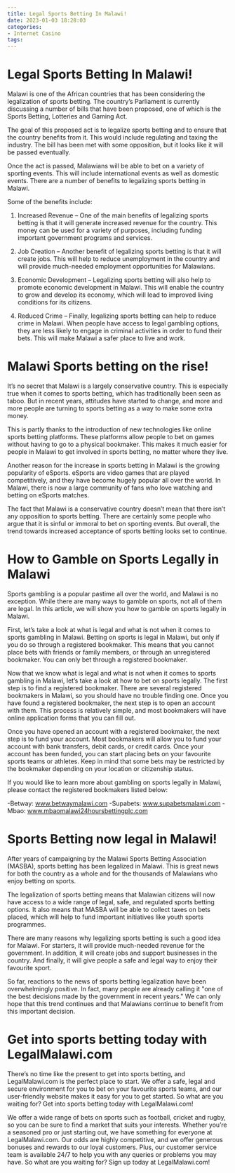 ```yaml
---
title: Legal Sports Betting In Malawi!
date: 2023-01-03 18:28:03
categories:
- Internet Casino
tags:
---
```



#  Legal Sports Betting In Malawi!

Malawi is one of the African countries that has been considering the legalization of sports betting. The country’s Parliament is currently discussing a number of bills that have been proposed, one of which is the Sports Betting, Lotteries and Gaming Act.

The goal of this proposed act is to legalize sports betting and to ensure that the country benefits from it. This would include regulating and taxing the industry. The bill has been met with some opposition, but it looks like it will be passed eventually.

Once the act is passed, Malawians will be able to bet on a variety of sporting events. This will include international events as well as domestic events. There are a number of benefits to legalizing sports betting in Malawi.

Some of the benefits include:

1) Increased Revenue – One of the main benefits of legalizing sports betting is that it will generate increased revenue for the country. This money can be used for a variety of purposes, including funding important government programs and services.

2) Job Creation – Another benefit of legalizing sports betting is that it will create jobs. This will help to reduce unemployment in the country and will provide much-needed employment opportunities for Malawians.

3) Economic Development – Legalizing sports betting will also help to promote economic development in Malawi. This will enable the country to grow and develop its economy, which will lead to improved living conditions for its citizens.

4) Reduced Crime – Finally, legalizing sports betting can help to reduce crime in Malawi. When people have access to legal gambling options, they are less likely to engage in criminal activities in order to fund their bets. This will make Malawi a safer place to live and work.

#  Malawi Sports betting on the rise!

It’s no secret that Malawi is a largely conservative country. This is especially true when it comes to sports betting, which has traditionally been seen as taboo. But in recent years, attitudes have started to change, and more and more people are turning to sports betting as a way to make some extra money.

This is partly thanks to the introduction of new technologies like online sports betting platforms. These platforms allow people to bet on games without having to go to a physical bookmaker. This makes it much easier for people in Malawi to get involved in sports betting, no matter where they live.

Another reason for the increase in sports betting in Malawi is the growing popularity of eSports. eSports are video games that are played competitively, and they have become hugely popular all over the world. In Malawi, there is now a large community of fans who love watching and betting on eSports matches.

The fact that Malawi is a conservative country doesn’t mean that there isn’t any opposition to sports betting. There are certainly some people who argue that it is sinful or immoral to bet on sporting events. But overall, the trend towards increased acceptance of sports betting looks set to continue.

#  How to Gamble on Sports Legally in Malawi

Sports gambling is a popular pastime all over the world, and Malawi is no exception. While there are many ways to gamble on sports, not all of them are legal. In this article, we will show you how to gamble on sports legally in Malawi.

First, let’s take a look at what is legal and what is not when it comes to sports gambling in Malawi. Betting on sports is legal in Malawi, but only if you do so through a registered bookmaker. This means that you cannot place bets with friends or family members, or through an unregistered bookmaker. You can only bet through a registered bookmaker.

Now that we know what is legal and what is not when it comes to sports gambling in Malawi, let’s take a look at how to bet on sports legally. The first step is to find a registered bookmaker. There are several registered bookmakers in Malawi, so you should have no trouble finding one. Once you have found a registered bookmaker, the next step is to open an account with them. This process is relatively simple, and most bookmakers will have online application forms that you can fill out.

Once you have opened an account with a registered bookmaker, the next step is to fund your account. Most bookmakers will allow you to fund your account with bank transfers, debit cards, or credit cards. Once your account has been funded, you can start placing bets on your favourite sports teams or athletes. Keep in mind that some bets may be restricted by the bookmaker depending on your location or citizenship status.

If you would like to learn more about gambling on sports legally in Malawi, please contact the registered bookmakers listed below:

-Betway: www.betwaymalawi.com
-Supabets: www.supabetsmalawi.com
-Mbao: www.mbaomalawi24hoursbettingplc.com

#  Sports Betting now legal in Malawi! 

After years of campaigning by the Malawi Sports Betting Association (MASBA), sports betting has been legalized in Malawi. This is great news for both the country as a whole and for the thousands of Malawians who enjoy betting on sports.

The legalization of sports betting means that Malawian citizens will now have access to a wide range of legal, safe, and regulated sports betting options. It also means that MASBA will be able to collect taxes on bets placed, which will help to fund important initiatives like youth sports programmes.

There are many reasons why legalizing sports betting is such a good idea for Malawi. For starters, it will provide much-needed revenue for the government. In addition, it will create jobs and support businesses in the country. And finally, it will give people a safe and legal way to enjoy their favourite sport.

So far, reactions to the news of sports betting legalization have been overwhelmingly positive. In fact, many people are already calling it "one of the best decisions made by the government in recent years." We can only hope that this trend continues and that Malawians continue to benefit from this important decision.

#  Get into sports betting today with LegalMalawi.com




There’s no time like the present to get into sports betting, and LegalMalawi.com is the perfect place to start. We offer a safe, legal and secure environment for you to bet on your favourite sports teams, and our user-friendly website makes it easy for you to get started. So what are you waiting for? Get into sports betting today with LegalMalawi.com!



We offer a wide range of bets on sports such as football, cricket and rugby, so you can be sure to find a market that suits your interests. Whether you’re a seasoned pro or just starting out, we have something for everyone at LegalMalawi.com. Our odds are highly competitive, and we offer generous bonuses and rewards to our loyal customers. Plus, our customer service team is available 24/7 to help you with any queries or problems you may have. So what are you waiting for? Sign up today at LegalMalawi.com!